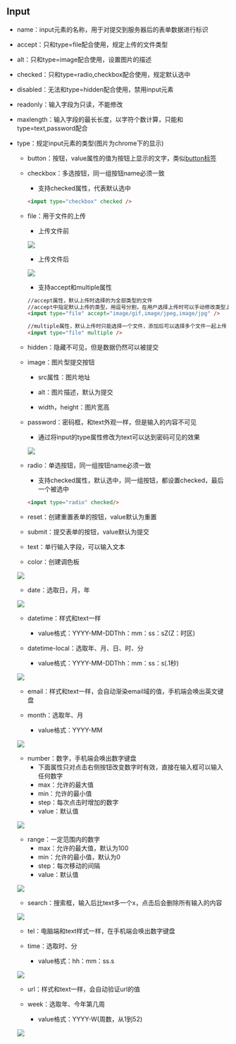 ## Input

* name：input元素的名称，用于对提交到服务器后的表单数据进行标识

* accept：只和type=file配合使用，规定上传的文件类型

* alt：只和type=image配合使用，设置图片的描述

* checked：只和type=radio,checkbox配合使用，规定默认选中

* disabled：无法和type=hidden配合使用，禁用input元素

* readonly：输入字段为只读，不能修改

* maxlength：输入字段的最长长度，以字符个数计算，只能和type=text,password配合

* type：规定input元素的类型\(图片为chrome下的显示\)

  * button：按钮，value属性的值为按钮上显示的文字，类似[button标签](/HTML/label/form/form_button.md)

  * checkbox：多选按钮，同一组按钮name必须一致

    * 支持checked属性，代表默认选中

    ```markdown
    <input type="checkbox" checked />
    ```

  * file：用于文件的上传

    * 上传文件前

    ![](/assets/label_input_file_prev.png)

    * 上传文件后

    ![](/assets/label_input_file_next.png)

    * 支持accept和multiple属性

    ```markdown
    //accept属性，默认上传时选择的为全部类型的文件
    //accept中指定默认上传的类型，用逗号分割，在用户选择上传时可以手动修改类型上传，不会报错
    <input type="file" accept="image/gif,image/jpeg,image/jpg" />

    //multiple属性，默认上传时只能选择一个文件，添加后可以选择多个文件一起上传
    <input type="file" multiple />
    ```

  * hidden：隐藏不可见，但是数据仍然可以被提交

  * image：图片型提交按钮

    * src属性：图片地址

    * alt：图片描述，默认为提交

    * width，height：图片宽高

  * password：密码框，和text外观一样，但是输入的内容不可见

    * 通过将input的type属性修改为text可以达到密码可见的效果

    ![](/assets/label_input_password.png)

  * radio：单选按钮，同一组按钮name必须一致

    * 支持checked属性，默认选中，同一组按钮，都设置checked，最后一个被选中

    ```markdown
    <input type="radio" checked/>
    ```

  * reset：创建重置表单的按钮，value默认为重置

  * submit：提交表单的按钮，value默认为提交

  * text：单行输入字段，可以输入文本

  * color：创建调色板

  ![](/assets/label_input_color.png)

  * date：选取日，月，年

  ![](/assets/label_input_date.png)

  * datetime：样式和text一样

    * value格式：YYYY-MM-DDThh：mm：ss：sZ\(Z：时区\)

  * datetime-local：选取年、月、日、时、分

    * value格式：YYYY-MM-DDThh：mm：ss：s\(.1秒\)

  ![](/assets/label_input_datetime_local.png)

  * email：样式和text一样，会自动渐染email域的值，手机端会唤出英文键盘

  * month：选取年、月

    * value格式：YYYY-MM

  ![](/assets/label_input_month.png)

  * number：数字，手机端会唤出数字键盘
    * 下面属性只对点击右侧按钮改变数字时有效，直接在输入框可以输入任何数字
    * max：允许的最大值
    * min：允许的最小值
    * step：每次点击时增加的数字
    * value：默认值

  ![](/assets/label_input_number.png)

  * range：一定范围内的数字
    * max：允许的最大值，默认为100
    * min：允许的最小值，默认为0
    * step：每次移动的间隔
    * value：默认值

  ![](/assets/label_input_range.png)

  * search：搜索框，输入后比text多一个x，点击后会删除所有输入的内容

  ![](/assets/label_input_search.png)

  * tel：电脑端和text样式一样，在手机端会唤出数字键盘

  * time：选取时、分

    * value格式：hh：mm：ss.s

  ![](/assets/label_input_time.png)

  * url：样式和text一样，会自动验证url的值

  * week：选取年、今年第几周

    * value格式：YYYY-W\(周数，从1到52\)

  ![](/assets/label_input_week.png)



